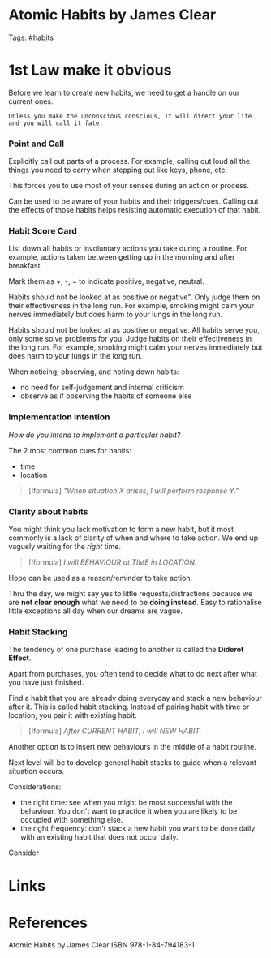 # Atomic Habits by James Clear
Tags: #habits

# 1st Law make it obvious
Before we learn to create new habits, we need to get a handle on our current ones. 

```ad-quote
Unless you make the unconscious conscious, it will direct your life and you will call it fate. 
```

### Point and Call
 Explicitly call out parts of a process. For example, calling out loud all the things you need to carry when stepping out like keys, phone, etc. 

This forces you to use most of your senses during an action or process. 

Can be used to be aware of your habits and their triggers/cues. Calling out the effects of those habits helps resisting automatic execution of that habit. 

### Habit Score Card 
List down all habits or involuntary actions you take during a routine. For example, actions taken between getting up in the morning and after breakfast. 

Mark them as +, -, = to indicate positive, negative, neutral. 

Habits should not be looked at as positive or negative". Only judge them on their effectiveness in the long run. For example, smoking might calm your nerves immediately but does harm to your lungs in the long run. 

Habits should not be looked at as positive or negative. All habits serve you, only some solve problems for you. Judge habits on their effectiveness in the long run. 
For example, smoking might calm your nerves immediately but does harm to your lungs in the long run. 

When noticing, observing, and noting down habits:
- no need for self-judgement and internal criticism
- observe as if observing the habits of someone else

### Implementation intention
*How do you intend to implement a particular habit?*

The 2 most common cues for habits: 
- time
- location

> [!formula] 
> *"When situation X arises, I will perform response Y."*

### Clarity about habits
You might think you lack motivation to form a new habit, but it most commonly is a lack of clarity of when and where to take action. We end up vaguely waiting for the *right* time.

> [!formula]
> *I will BEHAVIOUR at TIME in LOCATION.*

Hope can be used as a reason/reminder to take action.

Thru the day, we might say yes to little requests/distractions because we are **not clear enough** what we need to be **doing instead**. Easy to rationalise little exceptions all day when our dreams are vague.

### Habit Stacking
The tendency of one purchase leading to another is called the **Diderot Effect**.

Apart from purchases, you often tend to decide what to do next after what you have just finished.

Find a habit that you are already doing everyday and stack a new behaviour after it. This is called habit stacking. Instead of pairing habit with time or location, you pair it with existing habit.

>[!formula]
*After CURRENT HABIT, I will NEW HABIT.*

Another option is to insert new behaviours in the middle of a habit routine.

Next level will be to develop general habit stacks to guide when a relevant situation occurs.

Considerations:
- the right time: see when you might be most successful with the behaviour. You don't want to practice it when you are likely to be occupied with something else.
- the right frequency: don't stack a new habit you want to be done daily with an existing habit that does not occur daily.

Consider 

# Links

# References
Atomic Habits by James Clear ISBN 978-1-84-794183-1
